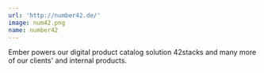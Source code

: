 ```yaml
---
url: 'http://number42.de/'
image: num42.png
name: number42
---
```

Ember powers our digital product catalog solution 42stacks and many more of our clients' and internal products.